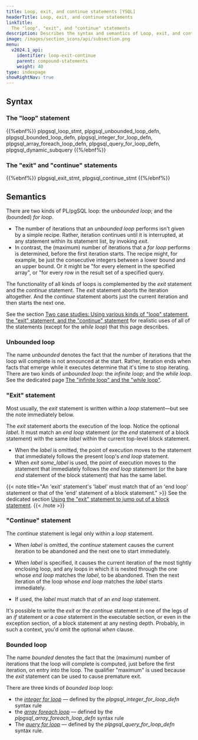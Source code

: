 ```yaml
---
title: Loop, exit, and continue statements [YSQL]
headerTitle: Loop, exit, and continue statements
linkTitle:
  The "loop", "exit", and "continue" statements
description: Describes the syntax and semantics of Loop, exit, and continue statements. [YSQL]
image: /images/section_icons/api/subsection.png
menu:
  v2024.1_api:
    identifier: loop-exit-continue
    parent: compound-statements
    weight: 40
type: indexpage
showRightNav: true
---
```


## Syntax

### The "loop" statement

{{%ebnf%}}
  plpgsql_loop_stmt,
  plpgsql_unbounded_loop_defn,
  plpgsql_bounded_loop_defn,
  plpgsql_integer_for_loop_defn,
  plpgsql_array_foreach_loop_defn,
  plpgsql_query_for_loop_defn,
  plpgsql_dynamic_subquery
{{%/ebnf%}}

### The "exit" and "continue" statements

{{%ebnf%}}
  plpgsql_exit_stmt,
  plpgsql_continue_stmt
{{%/ebnf%}}

## Semantics

There are two kinds of PL/pgSQL loop: the _unbounded loop_; and the (bounded) _for loop_.

- The number of iterations that an _unbounded loop_ performs isn't given by a simple recipe. Rather, iteration continues until it is interrupted, at any statement within its statement list, by invoking _exit_.
- In contrast, the (maximum) number of iterations that a _for loop_ performs is determined, before the first iteration starts. The recipe might, for example, be just the consecutive integers between a lower bound and an upper bound. Or it might be "for every element in the specified array", or "for every row in the result set of a specified query.

The functionality of all kinds of loops is complemented by the _exit_ statement and the _continue_ statement. The _exit_ statement aborts the iteration altogether. And the _continue_ statement aborts just the current iteration and then starts the next one.

See the section [Two case studies: Using various kinds of "loop" statement, the "exit" statement, and the "continue" statement](../loop-exit-continue/two-case-studies/) for realistic uses of all of the statements (except for the _while loop_) that this page describes.

### Unbounded loop

The name _unbounded_ denotes the fact that the number of iterations that the loop will complete is not announced at the start. Rather, iteration ends when facts that emerge while it executes determine that it's time to stop iterating. There are two kinds of _unbounded loop_: the _infinite loop_; and the _while loop_. See the dedicated page [The "infinite loop" and the "while loop"](./infinite-and-while-loops/).

### "Exit" statement

Most usually, the _exit_ statement is written within a _loop_ statement—but see the note immediately below.

The _exit_ statement aborts the execution of the loop. Notice the optional _label_. It must match an _end loop_ statement (or the _end_ statement of a block statement) with the same _label_ within the current top-level block statement.

- When the _label_ is omitted, the point of execution moves to the statement that immediately follows the present loop's _end loop_ statement.
- When _exit some_label_ is used, the point of execution moves to the statement that immediately follows the _end loop_ statement (or the bare _end_ statement of the block statement) that has the same label.

{{< note title="An 'exit' statement's 'label' must match that of an 'end loop' statement or that of the 'end' statement of a block statement." >}}
See the dedicated section [Using the "exit" statement to jump out of a block statement](./exit-from-block-statememt/).
{{< /note >}}

### "Continue" statement

The _continue_ statement is legal only within a _loop_ statement.

- When _label_ is omitted, the _continue_ statement causes the current iteration to be abandoned and the next one to start immediately.

- When _label_ is specified, it causes the current iteration of the most tightly enclosing loop, and any loops in which it is nested through the one whose _end loop_ matches the _label_, to be abandoned. Then the next iteration of the loop whose _end loop_ matches the _label_ starts immediately.

-  If used, the _label_ must match that of an _end loop_ statement.

It's possible to write the _exit_ or the _continue_ statement in one of the legs of an _if_ statement or a _case_ statement in the executable section, or even in the exception section, of a block statement at any nesting depth. Probably, in such a context, you'd omit the optional _when_ clause.

### Bounded loop

The name _bounded_ denotes the fact that the (maximum) number of iterations that the loop will complete is computed, just before the first iteration, on entry into the loop. The qualifier "maximum" is used because the _exit_ statement can be used to cause premature exit.

There are three kinds of _bounded loop_ loop:

- the _[integer for loop](./integer-for-loop/)_ — defined by the _plpgsql_integer_for_loop_defn_ syntax rule
- the _[array foreach loop](./array-foreach-loop/)_ — defined by the _plpgsql_array_foreach_loop_defn_ syntax rule
- The  _[query for loop](./query-for-loop/)_ — defined by the _plpgsql_query_for_loop_defn_ syntax rule.
